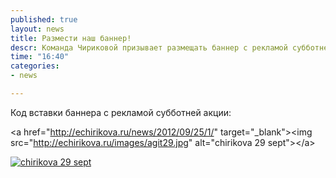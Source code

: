 ```yaml
---
published: true
layout: news
title: Размести наш баннер!
descr: Команда Чириковой призывает размещать баннер с рекламой субботней кампании по агитации Химок
time: "16:40"
categories:
- news

---
```


Код вставки баннера с рекламой субботней акции:

&lt;a href=&quot;http://echirikova.ru/news/2012/09/25/1/&quot; target=&quot;_blank&quot;&gt;&lt;img src=&quot;http://echirikova.ru/images/agit29.jpg&quot; alt=&quot;chirikova 29 sept&quot;&gt;&lt;/a&gt;

<a href="http://echirikova.ru/news/2012/09/25/1/" target="_blank"><img src="http://echirikova.ru/images/agit29.jpg" alt="chirikova 29 sept" /></a>